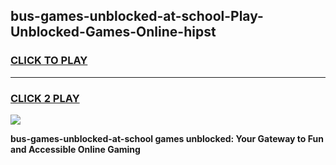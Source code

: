 
## bus-games-unblocked-at-school-Play-Unblocked-Games-Online-hipst
<h3>
<a href="https://premium76.site?title=bus-games-unblocked-at-school&ref=24A">CLICK TO PLAY</a></h3>
<hr>

<h3>
<a href="https://premium76.site?title=bus-games-unblocked-at-school&ref=24A">CLICK 2 PLAY</a>
  
</h3>

<a href="https://premium76.site?title=bus-games-unblocked-at-school&ref=24A"><img src="https://clearcache.store/games.png"></a>


**bus-games-unblocked-at-school games unblocked: Your Gateway to Fun and Accessible Online Gaming**
